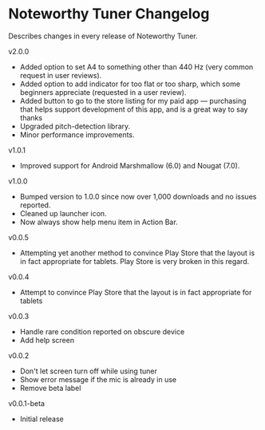 # Noteworthy Tuner Changelog

Describes changes in every release of Noteworthy Tuner.

v2.0.0

 * Added option to set A4 to something other than 440 Hz (very common request in user reviews).
 * Added option to add indicator for too flat or too sharp, which some beginners appreciate (requested in a user review).
 * Added button to go to the store listing for my paid app — purchasing that helps support development of this app, and is a great way to say thanks
 * Upgraded pitch-detection library.
 * Minor performance improvements.

v1.0.1

 * Improved support for Android Marshmallow (6.0) and Nougat (7.0).

v1.0.0

 * Bumped version to 1.0.0 since now over 1,000 downloads and no issues reported.
 * Cleaned up launcher icon.
 * Now always show help menu item in Action Bar.

v0.0.5

 * Attempting yet another method to convince Play Store that the
   layout is in fact appropriate for tablets.  Play Store is very
   broken in this regard.

v0.0.4

 * Attempt to convince Play Store that the layout is in fact
   appropriate for tablets

v0.0.3

 * Handle rare condition reported on obscure device
 * Add help screen

v0.0.2

 * Don't let screen turn off while using tuner
 * Show error message if the mic is already in use
 * Remove beta label

v0.0.1-beta

 * Initial release
